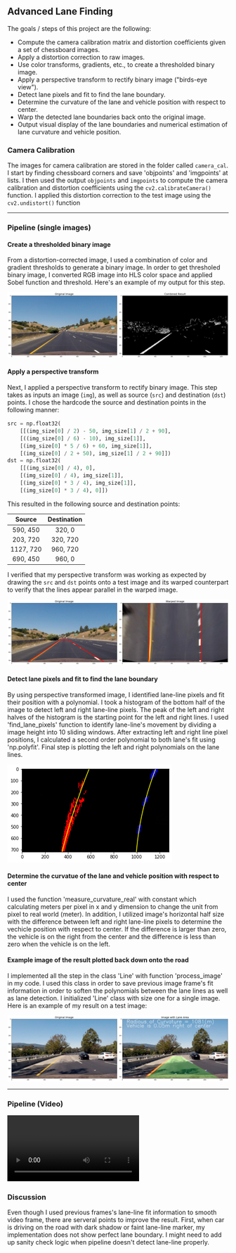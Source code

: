 ## Advanced Lane Finding

The goals / steps of this project are the following:

* Compute the camera calibration matrix and distortion coefficients given a set of chessboard images.
* Apply a distortion correction to raw images.
* Use color transforms, gradients, etc., to create a thresholded binary image.
* Apply a perspective transform to rectify binary image ("birds-eye view").
* Detect lane pixels and fit to find the lane boundary.
* Determine the curvature of the lane and vehicle position with respect to center.
* Warp the detected lane boundaries back onto the original image.
* Output visual display of the lane boundaries and numerical estimation of lane curvature and vehicle position.

[//]: # (Image References)

[image1]: ./output_images/binary.png "Binary Example"
[image2]: ./output_images/transform.png "Transform"
[image3]: ./output_images/lanepixel.png "Warp Example"
[image4]: ./output_images/pipeline.png "Output"
[video1]: ./output_videos/project_video.mp4 "Video"

### Camera Calibration

The images for camera calibration are stored in the folder called `camera_cal`. I start by finding chessboard corners and save 'objpoints' and 'imgpoints' at lists. I then used the output `objpoints` and `imgpoints` to compute the camera calibration and distortion coefficients using the `cv2.calibrateCamera()` function. I applied this distortion correction to the test image using the `cv2.undistort()` function    

---

### Pipeline (single images)

#### Create a thresholded binary image

From a distortion-corrected image, I used a combination of color and gradient thresholds to generate a binary image. In order to get thresholed binary image, I converted RGB image into HLS color space and applied Sobel function and threshold. Here's an example of my output for this step.

![alt text][image1]

#### Apply a perspective transform

Next, I applied a perspective transform to rectify binary image. This step takes as inputs an image (`img`), as well as source (`src`) and destination (`dst`) points. I chose the hardcode the source and destination points in the following manner:

```python
src = np.float32(
    [[(img_size[0] / 2) - 50, img_size[1] / 2 + 90],
    [((img_size[0] / 6) - 10), img_size[1]],
    [(img_size[0] * 5 / 6) + 60, img_size[1]],
    [(img_size[0] / 2 + 50), img_size[1] / 2 + 90]])
dst = np.float32(
    [[(img_size[0] / 4), 0],
    [(img_size[0] / 4), img_size[1]],
    [(img_size[0] * 3 / 4), img_size[1]],
    [(img_size[0] * 3 / 4), 0]])
```

This resulted in the following source and destination points:

| Source        | Destination   | 
|:-------------:|:-------------:| 
| 590, 450      | 320, 0        | 
| 203, 720      | 320, 720      |
| 1127, 720     | 960, 720      |
| 690, 450      | 960, 0        |

I verified that my perspective transform was working as expected by drawing the `src` and `dst` points onto a test image and its warped counterpart to verify that the lines appear parallel in the warped image.

![alt text][image2]

#### Detect lane pixels and fit to find the lane boundary

By using perspective transformed image, I identified lane-line pixels and fit their position with a polynomial. I took a histogram of the bottom half of the image to detect left and right lane-line pixels. The peak of the left and right halves of the histogram is the starting point for the left and right lines. I used 'find_lane_pixels' function to identify lane-line's movement by dividing a image height into 10 sliding windows. After extracting left and right line pixel positions, I calculated a second order polynomial to both lane's fit using 'np.polyfit'. Final step is plotting the left and right polynomials on the lane lines.

![alt text][image3]

#### Determine the curvatue of the lane and vehicle position with respect to center

I used the function 'measure_curvature_real' with constant which calculating meters per pixel in x and y dimension to change the unit from pixel to real world (meter). In addition, I utilized image's horizontal half size with the difference between left and right lane-line pixels to determine the vechicle position with respect to center. If the difference is larger than zero, the vehicle is on the right from the center and the difference is less than zero when the vehicle is on the left.

#### Example image of the result plotted back down onto the road

I implemented all the step in the class 'Line' with function 'process_image' in my code. I used this class in order to save previous image frame's fit information in order to soften the polynomials between the lane lines as well as lane detection. I initialized 'Line' class with size one for a single image. Here is an example of my result on a test image:

![alt text][image4]

---

### Pipeline (Video)

![alt text][video1]

### Discussion

Even though I used previous frames's lane-line fit information to smooth video frame, there are serveral points to improve the result. First, when car is driving on the road with dark shadow or faint lane-line marker, my implementation does not show perfect lane boundary. I might need to add up sanity check logic when pipeline doesn't detect lane-line properly.
